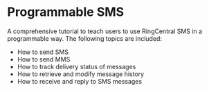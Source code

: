 # Programmable SMS

A comprehensive tutorial to teach users to use RingCentral SMS in a programmable way. The following topics are included:

- How to send SMS
- How to send MMS
- How to track delivery status of messages
- How to retrieve and modify message history
- How to receive and reply to SMS messages
